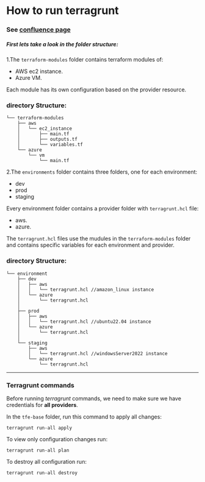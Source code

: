 # How to run terragrunt
### See [confluence page](https://rnd-hub.atlassian.net/wiki/spaces/DEVO/pages/2286452737/AWS+Provider)

##### First lets take a look in the folder structure:
1.The ``terraform-modules`` folder contains terraform modules of:
  * AWS ec2 instance.
  * Azure VM.

Each module has its own configuration based on the provider resource.

### directory Structure:
```directoryStructure
└── terraform-modules
    ├── aws
    │   └── ec2_instance
    │       ├── main.tf
    │       ├── outputs.tf
    │       └── variables.tf 
    └── azure
        └── vm
            └── main.tf
```

2.The ``environments`` folder contains three folders, one for each environment:
  * dev
  * prod
  * staging

  
Every environment folder contains a provider folder with ``terragrunt.hcl`` file:
  * aws.
  * azure.

The ``terragrunt.hcl`` files use the mudules in the ``terraform-modules`` folder and contains specific variables for each environment and provider. 

### directory Structure:
```directoryStructure
└── environment
    ├── dev
    │   ├── aws
    │   │   └── terragrunt.hcl //amazon_linux instance     
    │   └── azure
    │       └── terragrunt.hcl
    │       
    ├── prod
    │   ├── aws
    │   │   └── terragrunt.hcl //ubuntu22.04 instance      
    │   └── azure
    │       └── terragrunt.hcl
    │       
    └── staging
        ├── aws
        │   └── terragrunt.hcl //windowsServer2022 instance     
        └── azure
            └── terragrunt.hcl
```


---

### Terragrunt commands

Before running *terragrunt* commands, we need to make sure we have credentials for **all providers**.

In the ``tfe-base`` folder, run this command to apply all changes:
```commandline
terragrunt run-all apply 
```
To view only configuration changes run:
```commandline
terragrunt run-all plan
```
To destroy all configuration run:
```commandline
terragrunt run-all destroy
```





